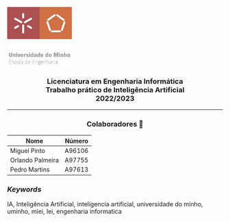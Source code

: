 <img src='uminho.png' width="30%"/>

<h3 align="center">Licenciatura em Engenharia Informática <br> Trabalho prático de Inteligência Artificial <br> 2022/2023 </h3>

---
<h3 align="center"> Colaboradores &#129309 </h2>

<div align="center">

| Nome             | Número |
|------------------|--------|
| Miguel Pinto     | A96106 |
| Orlando Palmeira | A97755 |
| Pedro Martins    | A97613 |

</div>

<h3><i>Keywords</i></h3>
IA, Inteligência Artificial, inteligencia artificial, universidade do minho, uminho, miei, lei, engenharia informatica
